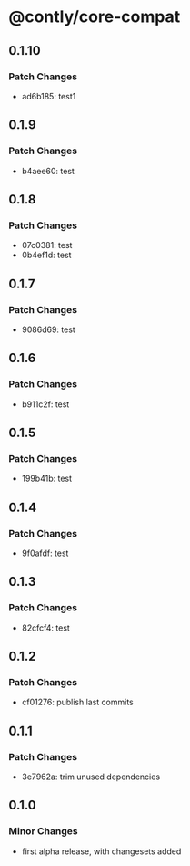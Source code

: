 # @contly/core-compat

## 0.1.10

### Patch Changes

- ad6b185: test1

## 0.1.9

### Patch Changes

- b4aee60: test

## 0.1.8

### Patch Changes

- 07c0381: test
- 0b4ef1d: test

## 0.1.7

### Patch Changes

- 9086d69: test

## 0.1.6

### Patch Changes

- b911c2f: test

## 0.1.5

### Patch Changes

- 199b41b: test

## 0.1.4

### Patch Changes

- 9f0afdf: test

## 0.1.3

### Patch Changes

- 82cfcf4: test

## 0.1.2

### Patch Changes

- cf01276: publish last commits

## 0.1.1

### Patch Changes

- 3e7962a: trim unused dependencies

## 0.1.0

### Minor Changes

- first alpha release, with changesets added
